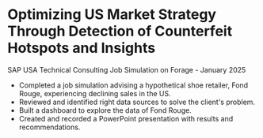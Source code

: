 # Optimizing US Market Strategy Through Detection of Counterfeit Hotspots and Insights

SAP USA Technical Consulting Job Simulation on Forage - January 2025

 * Completed a job simulation advising a hypothetical shoe retailer, Fond Rouge,
   experiencing declining sales in the US.
 * Reviewed and identified right data sources to solve the client's problem.
 * Built a dashboard to explore the data of Fond Rouge.
 * Created and recorded a PowerPoint presentation with results and
   recommendations.
